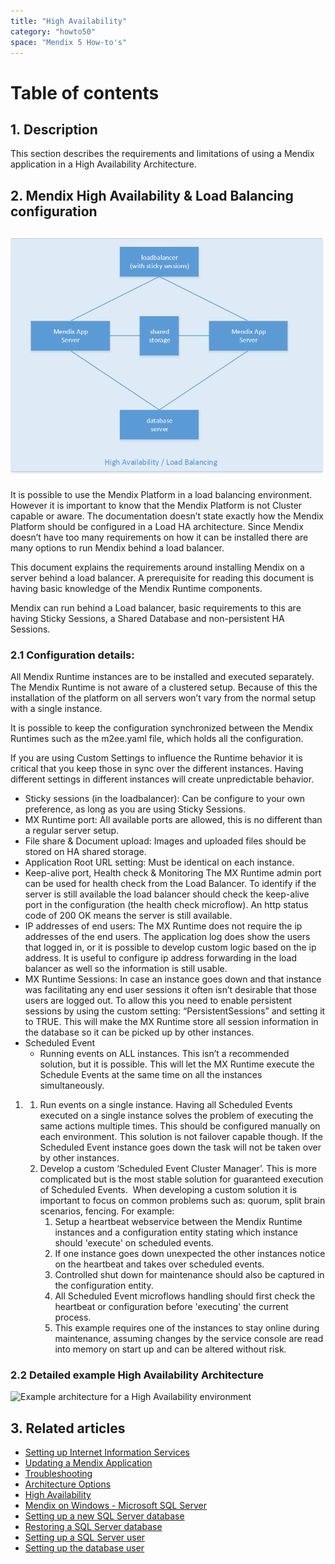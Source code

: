 ```yaml
---
title: "High Availability"
category: "howto50"
space: "Mendix 5 How-to's"
---
```



# Table of contents

## 1. Description

This section describes the requirements and limitations of using a Mendix application in a High Availability Architecture.

## 2\. Mendix High Availability & Load Balancing configuration

## ![Simple HA Architecture ](attachments/8785814/8946768.png)

It is possible to use the Mendix Platform in a load balancing environment. However it is important to know that the Mendix Platform is not Cluster capable or aware. The documentation doesn’t state exactly how the Mendix Platform should be configured in a Load HA architecture. Since Mendix doesn’t have too many requirements on how it can be installed there are many options to run Mendix behind a load balancer.

This document explains the requirements around installing Mendix on a server behind a load balancer. A prerequisite for reading this document is having basic knowledge of the Mendix Runtime components.

Mendix can run behind a Load balancer, basic requirements to this are having Sticky Sessions, a Shared Database and non-persistent HA Sessions.

### 2.1 Configuration details:

All Mendix Runtime instances are to be installed and executed separately. The Mendix Runtime is not aware of a clustered setup. Because of this the installation of the platform on all servers won’t vary from the normal setup with a single instance.

It is possible to keep the configuration synchronized between the Mendix Runtimes such as the m2ee.yaml file, which holds all the configuration.

If you are using Custom Settings to influence the Runtime behavior it is critical that you keep those in sync over the different instances. Having different settings in different instances will create unpredictable behavior.

*   Sticky sessions (in the loadbalancer):
    Can be configure to your own preference, as long as you are using Sticky Sessions.
*   MX Runtime port:
    All available ports are allowed, this is no different than a regular server setup.
*   File share & Document upload:
    Images and uploaded files should be stored on HA shared storage.
*   Application Root URL setting:
    Must be identical on each instance.
*   Keep-alive port, Health check & Monitoring
    The MX Runtime admin port can be used for health check from the Load Balancer. To identify if the server is still available the load balancer should check the keep-alive port in the configuration (the health check microflow). An http status code of 200 OK means the server is still available.
*   IP addresses of end users:
    The MX Runtime does not require the ip addresses of the end users. The application log does show the users that logged in, or it is possible to develop custom logic based on the ip address. It is useful to configure ip address forwarding in the load balancer as well so the information is still usable.
*   MX Runtime Sessions:
    In case an instance goes down and that instance was facilitating any end user sessions it often isn’t desirable that those users are logged out. To allow this you need to enable persistent sessions by using the custom setting: “PersistentSessions” and setting it to TRUE. This will make the MX Runtime store all session information in the database so it can be picked up by other instances.
*   Scheduled Event
    *   Running events on ALL instances. This isn’t a recommended solution, but it is possible. This will let the MX Runtime execute the Schedule Events at the same time on all the instances simultaneously.

1.  1.  Run events on a single instance. Having all Scheduled Events executed on a single instance solves the problem of executing the same actions multiple times. This should be configured manually on each environment. This solution is not failover capable though. If the Scheduled Event instance goes down the task will not be taken over by other instances.
    2.  Develop a custom ‘Scheduled Event Cluster Manager’. This is more complicated but is the most stable solution for guaranteed execution of Scheduled Events. 
        When developing a custom solution it is important to focus on common problems such as: quorum, split brain scenarios, fencing. For example:
        1.  Setup a heartbeat webservice between the Mendix Runtime instances and a configuration entity stating which instance should 'execute' on scheduled events.
        2.  If one instance goes down unexpected the other instances notice on the heartbeat and takes over scheduled events.
        3.  Controlled shut down for maintenance should also be captured in the configuration entity.
        4.  All Scheduled Event microflows handling should first check the heartbeat or configuration before 'executing' the current process.
        5.  This example requires one of the instances to stay online during maintenance, assuming changes by the service console are read into memory on start up and can be altered without risk.

### 2.2 Detailed example High Availability Architecture

![Example architecture for a High Availability environment](attachments/8785814/8946786.jpg)

## 3\. Related articles

*   [Setting up Internet Information Services](Setting+up+Internet+Information+Services)
*   [Updating a Mendix Application](Updating+a+Mendix+Application)
*   [Troubleshooting](Troubleshooting)
*   [Architecture Options](Architecture+Options)
*   [High Availability](High+Availability)
*   [Mendix on Windows - Microsoft SQL Server](Mendix+on+Windows+-+Microsoft+SQL+Server)
*   [Setting up a new SQL Server database](Setting+up+a+new+SQL+Server+database)
*   [Restoring a SQL Server database](Restoring+a+SQL+Server+database)
*   [Setting up a SQL Server user](Setting+up+a+SQL+Server+user)
*   [Setting up the database user](Setting+up+the+database+user)


